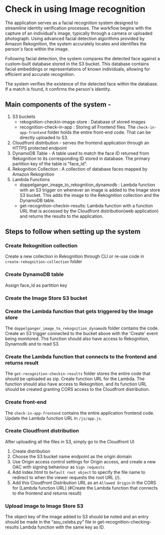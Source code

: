# Check in using Image recognition

The application serves as a facial recognition system designed to streamline identity verification processes. The workflow begins with the capture of an individual's image, typically through a camera or uploaded photograph. Using advanced facial detection algorithms provided by Amazon Rekognition, the system accurately locates and identifies the person's face within the image.

Following facial detection, the system compares the detected face against a custom-built database stored in the S3 bucket. This database contains facial embeddings or representations of known individuals, allowing for efficient and accurate recognition.

The system verifies the existence of the detected face within the database. If a match is found, it confirms the person's identity.


## Main components of the system - 
1. S3 buckets
    - rekognition-checkin-image-store : Database of stored images
    - recognition-check-in-app : Storing all Frontend files. The `check-in-app-frontend` folder holds the entire front-end code. That can be directly uploaded to S3.
2. Cloudfront distribution - serves the frontend application through an HTTPS protected endpoint
3. DynamoDB Table - A table used to match the face ID returned from Rekognition to its corresponding ID stored in database. The primary partition key of the table is "face_id".
4. Rekognition Collection : A collection of database faces mapped by Amazon Rekognition
5. Lambda Functions
    - doppelganger_image_to_rekognition_dynamodb : Lambda function with an S3 trigger on whenever an image is added to the Image store S3 bucket. This adds the image to the Rekognition collection and the DynamoDB table. 
    - get-recognition-checkin-results: Lambda function with a function URL that is accessed by the Cloudfront distribution(web application) and returns the results to the application. 


## Steps to follow when setting up the system

### Create Rekognition collection 
Create a new collection in Rekognition through CLI or re-use code in `create-rekognition-collection` folder

### Create DynamoDB table
Assign face_id as partition key

### Create the Image Store S3 bucket

### Create the Lambda function that gets triggered by the Image store
The `doppelganger_image_to_rekognition_dynamodb` folder contains the code. Create an S3 trigger connected to the bucket above with the 'Create' event being monitored. The function should also have access to Rekognition, Dynamodb and to read S3. 


### Create the Lambda function that connects to the frontend and returns result
The `get-recognition-checkin-results` folder stores the entire code that should be uploaded as zip. Create function URL for the Lambda. The function should also have access to Rekognition, and its function URL should be created granting CORS access to the Cloudfront distribution. 

### Create front-end
The `check-in-app-frontend` contains the entire application frontend code. Update the Lambda function URL in `/js/app.js`.

### Create Cloudfront distribution
After uploading all the files in S3, simply go to the Cloudfront UI
1. Create distribution
2. Choose the S3 bucket name endpoint as the origin domain
3. Use Origin access control settings for Origin access, and create a new OAC with signing behaviour as `Sign requests`
4. Add index.html to `Default root object` to specify the file name to redirect to when the viewer requests the root URL (/).
5. Add this Cloudfront Distribution URL as an `Allowed Origin` in the CORS for [Lambda function URL] (#Create the Lambda function that connects to the frontend and returns result)


### Upload image to Image Store S3
The object key of the image added to S3 should be noted and an entry should be made in the “asu_celebs.py” file in get-recognition-checking-results Lambda function with the same key as ID.

